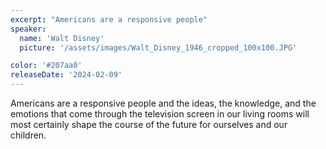 ```yaml
---
excerpt: "Americans are a responsive people"
speaker:
  name: 'Walt Disney'
  picture: '/assets/images/Walt_Disney_1946_cropped_100x100.JPG'

color: '#207aa0'
releaseDate: '2024-02-09'
---
```

Americans are a responsive people and the ideas, the knowledge, and the emotions that come through the television screen in our living rooms will most certainly shape the course of the future for ourselves and our children.

